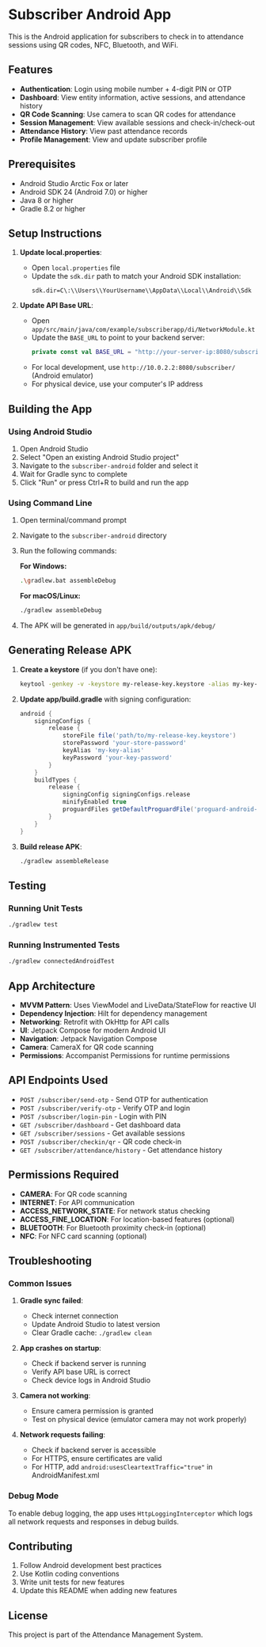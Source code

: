 # Subscriber Android App

This is the Android application for subscribers to check in to attendance sessions using QR codes, NFC, Bluetooth, and WiFi.

## Features

- **Authentication**: Login using mobile number + 4-digit PIN or OTP
- **Dashboard**: View entity information, active sessions, and attendance history
- **QR Code Scanning**: Use camera to scan QR codes for attendance
- **Session Management**: View available sessions and check-in/check-out
- **Attendance History**: View past attendance records
- **Profile Management**: View and update subscriber profile

## Prerequisites

- Android Studio Arctic Fox or later
- Android SDK 24 (Android 7.0) or higher
- Java 8 or higher
- Gradle 8.2 or higher

## Setup Instructions

1. **Update local.properties**:
   - Open `local.properties` file
   - Update the `sdk.dir` path to match your Android SDK installation:
     ```
     sdk.dir=C\:\\Users\\YourUsername\\AppData\\Local\\Android\\Sdk
     ```

2. **Update API Base URL**:
   - Open `app/src/main/java/com/example/subscriberapp/di/NetworkModule.kt`
   - Update the `BASE_URL` to point to your backend server:
     ```kotlin
     private const val BASE_URL = "http://your-server-ip:8080/subscriber/"
     ```
   - For local development, use `http://10.0.2.2:8080/subscriber/` (Android emulator)
   - For physical device, use your computer's IP address

## Building the App

### Using Android Studio
1. Open Android Studio
2. Select "Open an existing Android Studio project"
3. Navigate to the `subscriber-android` folder and select it
4. Wait for Gradle sync to complete
5. Click "Run" or press Ctrl+R to build and run the app

### Using Command Line
1. Open terminal/command prompt
2. Navigate to the `subscriber-android` directory
3. Run the following commands:

   **For Windows:**
   ```bash
   .\gradlew.bat assembleDebug
   ```

   **For macOS/Linux:**
   ```bash
   ./gradlew assembleDebug
   ```

4. The APK will be generated in `app/build/outputs/apk/debug/`

## Generating Release APK

1. **Create a keystore** (if you don't have one):
   ```bash
   keytool -genkey -v -keystore my-release-key.keystore -alias my-key-alias -keyalg RSA -keysize 2048 -validity 10000
   ```

2. **Update app/build.gradle** with signing configuration:
   ```gradle
   android {
       signingConfigs {
           release {
               storeFile file('path/to/my-release-key.keystore')
               storePassword 'your-store-password'
               keyAlias 'my-key-alias'
               keyPassword 'your-key-password'
           }
       }
       buildTypes {
           release {
               signingConfig signingConfigs.release
               minifyEnabled true
               proguardFiles getDefaultProguardFile('proguard-android-optimize.txt'), 'proguard-rules.pro'
           }
       }
   }
   ```

3. **Build release APK**:
   ```bash
   ./gradlew assembleRelease
   ```

## Testing

### Running Unit Tests
```bash
./gradlew test
```

### Running Instrumented Tests
```bash
./gradlew connectedAndroidTest
```

## App Architecture

- **MVVM Pattern**: Uses ViewModel and LiveData/StateFlow for reactive UI
- **Dependency Injection**: Hilt for dependency management
- **Networking**: Retrofit with OkHttp for API calls
- **UI**: Jetpack Compose for modern Android UI
- **Navigation**: Jetpack Navigation Compose
- **Camera**: CameraX for QR code scanning
- **Permissions**: Accompanist Permissions for runtime permissions

## API Endpoints Used

- `POST /subscriber/send-otp` - Send OTP for authentication
- `POST /subscriber/verify-otp` - Verify OTP and login
- `POST /subscriber/login-pin` - Login with PIN
- `GET /subscriber/dashboard` - Get dashboard data
- `GET /subscriber/sessions` - Get available sessions
- `POST /subscriber/checkin/qr` - QR code check-in
- `GET /subscriber/attendance/history` - Get attendance history

## Permissions Required

- **CAMERA**: For QR code scanning
- **INTERNET**: For API communication
- **ACCESS_NETWORK_STATE**: For network status checking
- **ACCESS_FINE_LOCATION**: For location-based features (optional)
- **BLUETOOTH**: For Bluetooth proximity check-in (optional)
- **NFC**: For NFC card scanning (optional)

## Troubleshooting

### Common Issues

1. **Gradle sync failed**:
   - Check internet connection
   - Update Android Studio to latest version
   - Clear Gradle cache: `./gradlew clean`

2. **App crashes on startup**:
   - Check if backend server is running
   - Verify API base URL is correct
   - Check device logs in Android Studio

3. **Camera not working**:
   - Ensure camera permission is granted
   - Test on physical device (emulator camera may not work properly)

4. **Network requests failing**:
   - Check if backend server is accessible
   - For HTTPS, ensure certificates are valid
   - For HTTP, add `android:usesCleartextTraffic="true"` in AndroidManifest.xml

### Debug Mode

To enable debug logging, the app uses `HttpLoggingInterceptor` which logs all network requests and responses in debug builds.

## Contributing

1. Follow Android development best practices
2. Use Kotlin coding conventions
3. Write unit tests for new features
4. Update this README when adding new features

## License

This project is part of the Attendance Management System.
